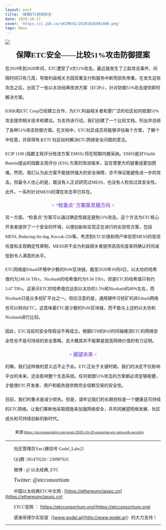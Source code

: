 ```yaml
---
layout: post
title: '保障ETC网络安全'
date: 2020-10-27
cover: 'https://i.ibb.co/sKCMbSG/20201026091400.png'
tags: News
---
```




![](https://i.ibb.co/6vycqcc/image.png)



<center><strong><font size=5 face="微软雅黑">保障ETC安全——比较51%攻击防御提案</font></strong></center>

<font style=line-height:2.2 face="宋体">在2019年到2020年间，ETC遭受了4次51%攻击。最近就发生了三起攻击事件，间隔时间只有几周，导致利益相关方因双重支付和服务中断而损失惨重。在发生这些攻击之后，出现了一些以太坊经典改进方案（ECIPs），针对防御51%攻击提供即时解决方案。</font>

<font style=line-height:2.2 face="宋体">IOHK和ETC Coop已经建立合作，为ETC利益相关者和更广泛的社区如何抵御51%攻击提供相关技术和建议。为支持该行动，我们创建了一个比较文档，列出并总结了各种51%攻击防御方案。在文档中，ETC社区成员将能够评估每个方案，了解个中忧患，并获得有关ETC社区如何解决ETC网络安全问题的意见。</font>

<font style=line-height:2.2 face="宋体">ECIP 1100 (指数主观评分改进方案 EMSS) 将在短期内被采纳。EMSS是对Vitalik Buterin提出的指数主观评分 (ESS) 方案的改进版本，旨在使更大的链重组更加困难。然而，我们认为此方案不能提供强大的安全保障，亦不保证能避免进一步的攻击。但最令人忧心的是，既没有人正式研究过MESS，也没有人检验过其安全性。此外，一系列针对MESS的潜在攻击早已存在。</font>

<center><strong><font size=3 color=MediumPurple face="微软雅黑">> “检查点"方案是发展方向 <</font></strong></center>

<font style=line-height:2.2 face="宋体">另一方面，“检查点”方案可以通过确定性敲定避免51%攻击。这个方法为ETC核心开发者提供了一个安全的环境，以便创新和实现正在进行的实验性方案，包括MESS, Reducing the dag, Keccak-256等。考虑到ETC价值和用户体验受MESS的低信任度和主观确定性牵制，MESS并不会为利益相关者提供高信任度来将确认时间减低到令人满意的水平。</font>

<font style=line-height:2.2 face="宋体">ETC网络是Ethash环境中少数的PoW区块链。截至2020年10月8日，以太坊的哈希值约为248.16 TH/s，Nicehash的哈希值约为9.34 TH/s，但是ETC的哈希值只有约3.47 TH/s。这表示ETC的哈希值仅达到以太坊的1.5%和Nicehash的40%左右，而Nicehash只是众多挖矿平台之一。但应注意的是，通用硬件可挖矿的非Ethash网络也可以转向ETC，这意味着ETC是少数的PoW区块链，而不能与上述的以太坊和Nicehash进行比较。</font>

<font style=line-height:2.2 face="宋体">因此，ETC当前的安全性假设不再成立。根据ETH的PoS时间轴推测ETC的网络安全性也不是可持续的安全策略，且大概其并不能算是提高网络价值的有力证明。</font>

<center><strong><font size=3 color=MediumPurple face="微软雅黑">> 展望未来 <</font></strong></center>

<font style=line-height:2.2 face="宋体">的确，我们这样做的意义远不止于此。ETC正处于关键时期，我们的决定不仅影响平台的未来，还会影响整个生态系统。任何抵御51%攻击的方案都必须足够稳健，才能使ETC开发者、用户和服务提供商完全信赖交易的安全性。</font>

<font style=line-height:2.2 face="宋体">目前，我们的重点是减少损失。但是，请牢记我们的长期目标是一个健康且可持续的ETC网络。让我们果断地采取措施来加强网络安全，并共同展望网络发展、社区成长和可持续创新的新时代。</font>

&emsp;&emsp;
<font style=line-height:2 size=2 face="宋体">来源:https://etccooperative.org/posts/2020-10-20-ensuring-etc-network-security</font>

------

&emsp;&emsp;<font face="Times new Roman">社区管理员Yan (微信号 Godel_Labs2）</font>

&emsp;&emsp;<font face="Times new Roman">QQ群 :361470220 / 230987631</font>

&emsp;&emsp;<font face="Times new Roman">微博 : @ 以太经典_ETC </font>

&emsp;&emsp;<font size=4 face="Times new Roman">Twitter: @etcconsortium</font>

&emsp;&emsp;<font face="Times new Roman">中国以太经典ETC中文网 : </font>[https://ethereumclassic.cn](https://ethereumclassic.cn)

&emsp;&emsp;<font face="Times new Roman">ETCC官网 ： </font>[https://etcconsortium.org](https://etcconsortium.org)

&emsp;&emsp;<font face="Times new Roman">感谢哥德尔实验室（</font>[www.godel.ai](http://www.godel.ai)<font face="Times new Roman">）的大力支持！</font>

------


